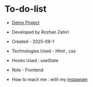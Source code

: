 # To-do-list
- [Demo Project](https://rozhanzahiri.github.io/To-do-list/)

- Developed by Rozhan Zahiri

- Created - 2025-08-1

- Technologies Used - Html , css

- Hooks Used : useState 

- Role - Frontend

- How to reach me : with my [instagram](https://www.instagram.com/rozhanzahiri_developer) 
